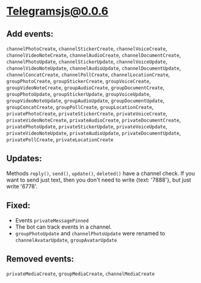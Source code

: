 # Telegramsjs@0.0.6

## Add events:

`channelPhotoCreate`,
`channelStickerCreate`,
`channelVoiceCreate`,
`channelVideoNoteCreate`,
`channelAudioCreate`,
`channelDocumentCreate`,
`channelPhotoUpdate`,
`channelStickerUpdate`,
`channelVoiceUpdate`,
`channelVideoNoteUpdate`,
`channelAudioUpdate`,
`channelDocumentUpdate`,
`channelConcatCreate`,
`channelPollCreate`,
`channelLocationCreate`,
`groupPhotoCreate`,
`groupStickerCreate`,
`groupVoiceCreate`,
`groupVideoNoteCreate`,
`groupAudioCreate`,
`groupDocumentCreate`,
`groupPhotoUpdate`,
`groupStickerUpdate`,
`groupVoiceUpdate`,
`groupVideoNoteUpdate`,
`groupAudioUpdate`,
`groupDocumentUpdate`,
`groupConcatCreate`,
`groupPollCreate`,
`groupLocationCreate`,
`privatePhotoCreate`,
`privateStickerCreate`,
`privateVoiceCreate`,
`privateVideoNoteCreate`,
`privateAudioCreate`,
`privateDocumentCreate`,
`privatePhotoUpdate`,
`privateStickerUpdate`,
`privateVoiceUpdate`,
`privateVideoNoteUpdate`,
`privateAudioUpdate`,
`privateDocumentUpdate`,
`privatePollCreate`,
`privateLocationCreate`

## Updates:

Methods `reply()`, `send()`, `update()`, `deleted()` have a channel check. If you want to send just text, then you don't need to write {text: '7888'}, but just write '6778'.

## Fixed:

- Events `privateMessagePinned`
- The bot can track events in a channel.
- `groupPhotoUpdate` and `channelPhotoUpdate` were renamed to `channelAvatarUpdate`, `groupAvatarUpdate`

## Removed events:

`privateMediaCreate`, `groupMediaCreate`, `channelMediaCreate`
